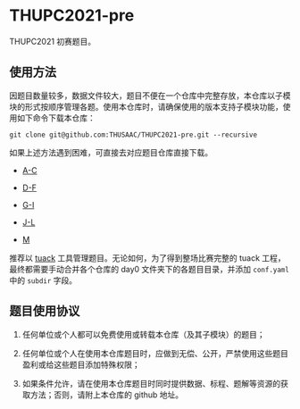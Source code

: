 # THUPC2021-pre

THUPC2021 初赛题目。

## 使用方法

因题目数量较多，数据文件较大，题目不便在一个仓库中完整存放，本仓库以子模块的形式按顺序管理各题。使用本仓库时，请确保使用的版本支持子模块功能，使用如下命令下载本仓库：
```shell
git clone git@github.com:THUSAAC/THUPC2021-pre.git --recursive
```

如果上述方法遇到困难，可直接去对应题目仓库直接下载。

- [A-C](https://github.com/yylidiw/thupc21_pre_0/)

- [D-F](https://github.com/yylidiw/thupc21_pre_1/)

- [G-I](https://github.com/yylidiw/thupc21_pre_2/)

- [J-L](https://github.com/yylidiw/thupc21_pre_3/)

- [M](https://github.com/yylidiw/thupc21_pre_M/)

推荐以 [tuack](https://git.thusaac.com/publish/tuack) 工具管理题目。无论如何，为了得到整场比赛完整的 tuack 工程，最终都需要手动合并各个仓库的 day0 文件夹下的各题目目录，并添加 `conf.yaml` 中的 `subdir` 字段。

## 题目使用协议

1. 任何单位或个人都可以免费使用或转载本仓库（及其子模块）的题目；

2. 任何单位或个人在使用本仓库题目时，应做到无偿、公开，严禁使用这些题目盈利或给这些题目添加特殊权限；

3. 如果条件允许，请在使用本仓库题目时同时提供数据、标程、题解等资源的获取方法；否则，请附上本仓库的 github 地址。
